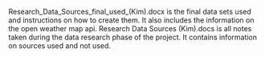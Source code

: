 
Research_Data_Sources_final_used_(Kim).docx is the final data sets used and instructions on how to create them.  It also includes the information on the open weather map api.
Research Data Sources (Kim).docs is all notes taken during the data research phase of the project.  It contains information on sources used and not used.

